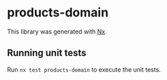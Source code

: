 # products-domain

This library was generated with [Nx](https://nx.dev).

## Running unit tests

Run `nx test products-domain` to execute the unit tests.
